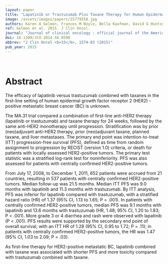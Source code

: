 ```yaml
---
layout: paper
title: "Lapatinib or Trastuzumab Plus Taxane Therapy for Human Epidermal Growth Factor Receptor 2-Positive Advanced Breast Cancer: Final Results of NCIC CTG MA.31."
image: /assets/images/papers/25779558.jpg
authors: Karen A Gelmon, Frances M Boyle, Bella Kaufman, David G Huntsman, Alexey Manikhas, Angelo Di Leo, Miguel Martin, Lee S Schwartzberg, Julie Lemieux, Samuel Aparicio, Lois E Shepherd, Susan Dent, Susan L Ellard, Katia Tonkin, Kathleen I Pritchard, Timothy J Whelan, Dora Nomikos, Arnd Nusch, Robert E Coleman, Hirofumi Mukai, Sergei Tjulandin, Rustem Khasanov, Shulamith Rizel, Anne P Connor, Sergio L Santillana, Judith-Anne W Chapman, Wendy R Parulekar
ref: Gelmon et al. 2015. J Clin Oncol.
journal: "Journal of clinical oncology : official journal of the American Society of Clinical Oncology <b>33</b>, 1574-83 (2015)"
doi: 10.1200/JCO.2014.56.9590
abbrev: "J Clin Oncol <b>33</b>, 1574-83 (2015)"
pub_year: 2015
---
```


<br />
<div data-badge-popover="right" data-badge-type="donut" data-pmid="25779558" data-hide-no-mentions="true" class="altmetric-embed"></div>

# Abstract

The efficacy of lapatinib versus trastuzumab combined with taxanes in the first-line setting of human epidermal growth factor receptor 2 (HER2) -positive metastatic breast cancer (BC) is unknown.

The MA.31 trial compared a combination of first-line anti-HER2 therapy (lapatinib or trastuzumab) and taxane therapy for 24 weeks, followed by the same anti-HER2 monotherapy until progression. Stratification was by prior (neo)adjuvant anti-HER2 therapy, prior (neo)adjuvant taxane, planned taxane, and liver metastases. The primary end point was intention-to-treat (ITT) progression-free survival (PFS), defined as time from random assignment to progression by RECIST (version 1.0) criteria, or death for patients with locally assessed HER2-positive tumors. The primary test statistic was a stratified log-rank test for noninferiority. PFS was also assessed for patients with centrally confirmed HER2-positive tumors.

From July 17, 2008, to December 1, 2011, 652 patients were accrued from 21 countries, resulting in 537 patients with centrally confirmed HER2-positive tumors. Median follow-up was 21.5 months. Median ITT PFS was 9.0 months with lapatinib and 11.3 months with trastuzumab. By ITT analysis, PFS was inferior for lapatinib compared with trastuzumab, with a stratified hazard ratio (HR) of 1.37 (95% CI, 1.13 to 1.65; P = .001). In patients with centrally confirmed HER2-positive tumors, median PFS was 9.1 months with lapatinib and 13.6 months with trastuzumab (HR, 1.48; 95% CI, 1.20 to 1.83; P < .001). More grade 3 or 4 diarrhea and rash were observed with lapatinib (P < .001). PFS results were supported by the secondary end point of overall survival, with an ITT HR of 1.28 (95% CI, 0.95 to 1.72; P = .11); in patients with centrally confirmed HER2-positive tumors, the HR was 1.47 (95% CI, 1.03 to 2.09; P = .03).

As first-line therapy for HER2-positive metastatic BC, lapatinib combined with taxane was associated with shorter PFS and more toxicity compared with trastuzumab combined with taxane.


